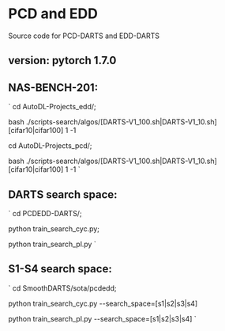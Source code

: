 # PCD and EDD
Source code for PCD-DARTS and EDD-DARTS

## version: pytorch 1.7.0

## NAS-BENCH-201:  
`
cd AutoDL-Projects_edd/;

bash ./scripts-search/algos/[DARTS-V1_100.sh|DARTS-V1_10.sh] [cifar10|cifar100] 1 -1

cd AutoDL-Projects_pcd/;

bash ./scripts-search/algos/[DARTS-V1_100.sh|DARTS-V1_10.sh] [cifar10|cifar100] 1 -1
`

## DARTS search space:  
`
cd PCDEDD-DARTS/;

python train_search_cyc.py;

python train_search_pl.py
`

## S1-S4 search space:  
`
cd SmoothDARTS/sota/pcdedd;

python train_search_cyc.py --search_space=[s1|s2|s3|s4]

python train_search_pl.py --search_space=[s1|s2|s3|s4] 
`
